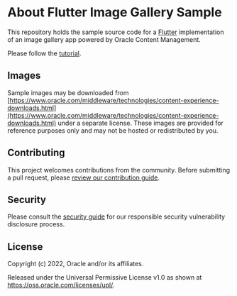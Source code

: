 # About Flutter Image Gallery Sample

This repository holds the sample source code for a [Flutter](https://flutter.dev) implementation of an image gallery app powered by Oracle Content Management.

Please follow the [tutorial](https://www.oracle.com/pls/topic/lookup?ctx=cloud&id=oce-flutter-gallery-sample).

## Images

Sample images may be downloaded from [https://www.oracle.com/middleware/technologies/content-experience-downloads.html](https://www.oracle.com/middleware/technologies/content-experience-downloads.html) under a separate license.  These images are provided for reference purposes only and may not be hosted or redistributed by you.

## Contributing

This project welcomes contributions from the community. Before submitting a pull
request, please [review our contribution guide](./CONTRIBUTING.md).

## Security

Please consult the [security guide](./SECURITY.md) for our responsible security
vulnerability disclosure process.

## License

Copyright (c) 2022, Oracle and/or its affiliates.

Released under the Universal Permissive License v1.0 as shown at
<https://oss.oracle.com/licenses/upl/>.
